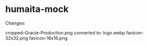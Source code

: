 # humaita-mock

Changes:

cropped-Gracie-Production.png converted to:
    logo.webp
    favicon-32x32.png
    favicon-16x16.png

<title> changed to:
    "Gracie Humaita Kansas City". Irrelevant keywords get penalized over time. Keep the title simple. Add meta description for SEO juice.
<meta> description changed to:
    "Gracie Humaita Kansas City offers competitive Brazilian Jiu Jitsu, self defense, and training for adults and kids."

hero banner:
    converted image to WebP format. 21,389kb -> 276kb

<footer> changed to:
    "2025 Gracie Humaita Kansas City. All rights reserved."